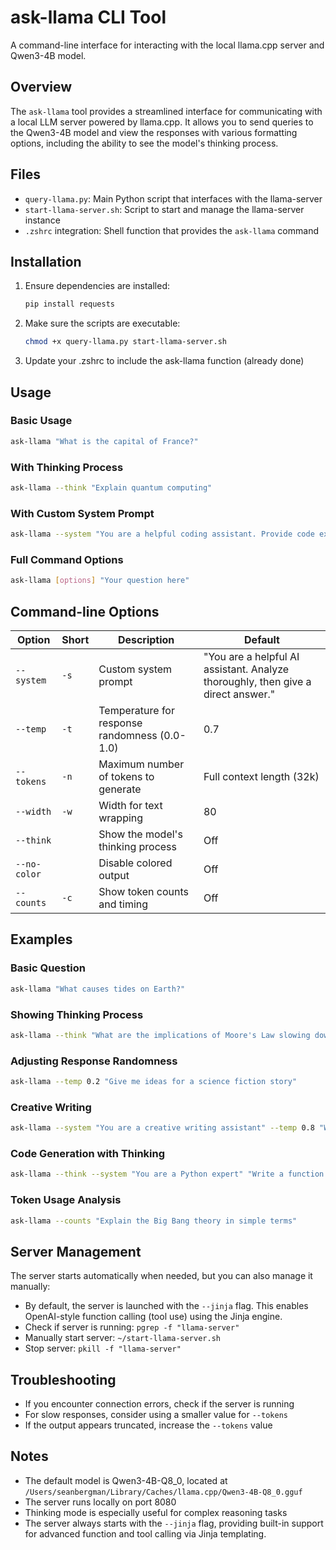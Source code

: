 # ask-llama CLI Tool

A command-line interface for interacting with the local llama.cpp server and Qwen3-4B model.

## Overview

The `ask-llama` tool provides a streamlined interface for communicating with a local LLM server powered by llama.cpp. It allows you to send queries to the Qwen3-4B model and view the responses with various formatting options, including the ability to see the model's thinking process.

## Files

- `query-llama.py`: Main Python script that interfaces with the llama-server
- `start-llama-server.sh`: Script to start and manage the llama-server instance
- `.zshrc` integration: Shell function that provides the `ask-llama` command

## Installation

1. Ensure dependencies are installed:
   ```bash
   pip install requests
   ```

2. Make sure the scripts are executable:
   ```bash
   chmod +x query-llama.py start-llama-server.sh
   ```

3. Update your .zshrc to include the ask-llama function (already done)

## Usage

### Basic Usage

```bash
ask-llama "What is the capital of France?"
```

### With Thinking Process

```bash
ask-llama --think "Explain quantum computing"
```

### With Custom System Prompt

```bash
ask-llama --system "You are a helpful coding assistant. Provide code examples." "How do I implement a binary search in Python?"
```

### Full Command Options

```bash
ask-llama [options] "Your question here"
```

## Command-line Options

| Option | Short | Description | Default |
|--------|-------|-------------|---------|
| `--system` | `-s` | Custom system prompt | "You are a helpful AI assistant. Analyze thoroughly, then give a direct answer." |
| `--temp` | `-t` | Temperature for response randomness (0.0-1.0) | 0.7 |
| `--tokens` | `-n` | Maximum number of tokens to generate | Full context length (32k) |
| `--width` | `-w` | Width for text wrapping | 80 |
| `--think` | | Show the model's thinking process | Off |
| `--no-color` | | Disable colored output | Off |
| `--counts` | `-c` | Show token counts and timing | Off |

## Examples

### Basic Question
```bash
ask-llama "What causes tides on Earth?"
```

### Showing Thinking Process
```bash
ask-llama --think "What are the implications of Moore's Law slowing down?"
```

### Adjusting Response Randomness
```bash
ask-llama --temp 0.2 "Give me ideas for a science fiction story"
```

### Creative Writing
```bash
ask-llama --system "You are a creative writing assistant" --temp 0.8 "Write a short poem about autumn"
```

### Code Generation with Thinking
```bash
ask-llama --think --system "You are a Python expert" "Write a function to find prime numbers up to n"
```

### Token Usage Analysis
```bash
ask-llama --counts "Explain the Big Bang theory in simple terms"
```

## Server Management

The server starts automatically when needed, but you can also manage it manually:

- By default, the server is launched with the `--jinja` flag. This enables OpenAI-style function calling (tool use) using the Jinja engine.
- Check if server is running: `pgrep -f "llama-server"`
- Manually start server: `~/start-llama-server.sh`
- Stop server: `pkill -f "llama-server"`

## Troubleshooting

- If you encounter connection errors, check if the server is running
- For slow responses, consider using a smaller value for `--tokens`
- If the output appears truncated, increase the `--tokens` value

## Notes

- The default model is Qwen3-4B-Q8_0, located at `/Users/seanbergman/Library/Caches/llama.cpp/Qwen3-4B-Q8_0.gguf`
- The server runs locally on port 8080
- Thinking mode is especially useful for complex reasoning tasks
- The server always starts with the `--jinja` flag, providing built-in support for advanced function and tool calling via Jinja templating.
